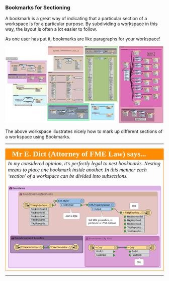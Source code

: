 ### Bookmarks for Sectioning ###
A bookmark is a great way of indicating that a particular section of a workspace is for a particular purpose. By subdividing a workspace in this way, the layout is often a lot easier to follow. 

As one user has put it, bookmarks are like paragraphs for your workspace!

![](./Images/Img3.013.BookmarksForSectioning.png)

The above workspace illustrates nicely how to mark up different sections of a workspace using Bookmarks.

---

<!--Person X Says Section-->

<table style="border-spacing: 0px">
<tr>
<td style="vertical-align:middle;background-color:darkorange;border: 2px solid darkorange">
<i class="fa fa-quote-left fa-lg fa-pull-left fa-fw" style="color:white;padding-right: 12px;vertical-align:text-top"></i>
<span style="color:white;font-size:x-large;font-weight: bold;font-family:serif">Mr E. Dict (Attorney of FME Law) says...</span>
</td>
</tr>

<tr>
<td style="border: 1px solid darkorange">
<span style="font-family:serif; font-style:italic; font-size:larger">
In my considered opinion, it's perfectly legal to nest bookmarks. Nesting means to place one bookmark inside another. In this manner each ‘section' of a workspace can be divided into subsections.
<br><br><img src="./Images/Img3.014.NestedBookmarks.png">
</span>
</td>
</tr>
</table>

---
